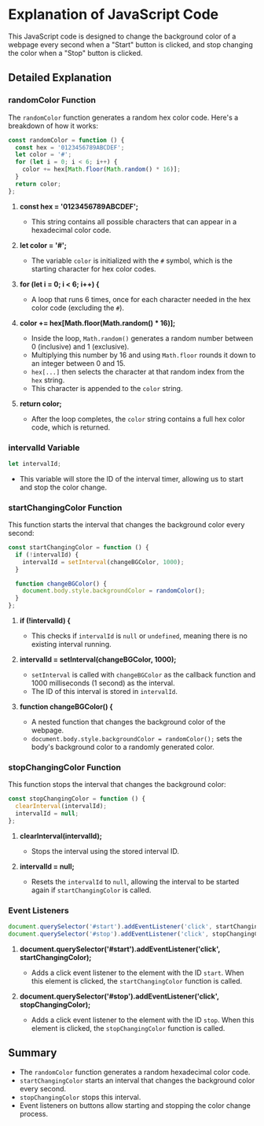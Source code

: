 
# Explanation of JavaScript Code

This JavaScript code is designed to change the background color of a webpage every second when a "Start" button is clicked, and stop changing the color when a "Stop" button is clicked. 

## Detailed Explanation

### randomColor Function

The `randomColor` function generates a random hex color code. Here's a breakdown of how it works:

```javascript
const randomColor = function () {
  const hex = '0123456789ABCDEF';
  let color = '#';
  for (let i = 0; i < 6; i++) {
    color += hex[Math.floor(Math.random() * 16)];
  }
  return color;
};
```

1. **const hex = '0123456789ABCDEF';**
   - This string contains all possible characters that can appear in a hexadecimal color code.

2. **let color = '#';**
   - The variable `color` is initialized with the `#` symbol, which is the starting character for hex color codes.

3. **for (let i = 0; i < 6; i++) {**
   - A loop that runs 6 times, once for each character needed in the hex color code (excluding the `#`).

4. **color += hex[Math.floor(Math.random() * 16)];**
   - Inside the loop, `Math.random()` generates a random number between 0 (inclusive) and 1 (exclusive).
   - Multiplying this number by 16 and using `Math.floor` rounds it down to an integer between 0 and 15.
   - `hex[...]` then selects the character at that random index from the `hex` string.
   - This character is appended to the `color` string.

5. **return color;**
   - After the loop completes, the `color` string contains a full hex color code, which is returned.

### intervalId Variable

```javascript
let intervalId;
```

- This variable will store the ID of the interval timer, allowing us to start and stop the color change.

### startChangingColor Function

This function starts the interval that changes the background color every second:

```javascript
const startChangingColor = function () {
  if (!intervalId) {
    intervalId = setInterval(changeBGColor, 1000);
  }

  function changeBGColor() {
    document.body.style.backgroundColor = randomColor();
  }
};
```

1. **if (!intervalId) {**
   - This checks if `intervalId` is `null` or `undefined`, meaning there is no existing interval running.

2. **intervalId = setInterval(changeBGColor, 1000);**
   - `setInterval` is called with `changeBGColor` as the callback function and 1000 milliseconds (1 second) as the interval.
   - The ID of this interval is stored in `intervalId`.

3. **function changeBGColor() {**
   - A nested function that changes the background color of the webpage.
   - `document.body.style.backgroundColor = randomColor();` sets the body's background color to a randomly generated color.

### stopChangingColor Function

This function stops the interval that changes the background color:

```javascript
const stopChangingColor = function () {
  clearInterval(intervalId);
  intervalId = null;
};
```

1. **clearInterval(intervalId);**
   - Stops the interval using the stored interval ID.

2. **intervalId = null;**
   - Resets the `intervalId` to `null`, allowing the interval to be started again if `startChangingColor` is called.

### Event Listeners

```javascript
document.querySelector('#start').addEventListener('click', startChangingColor);
document.querySelector('#stop').addEventListener('click', stopChangingColor);
```

1. **document.querySelector('#start').addEventListener('click', startChangingColor);**
   - Adds a click event listener to the element with the ID `start`. When this element is clicked, the `startChangingColor` function is called.

2. **document.querySelector('#stop').addEventListener('click', stopChangingColor);**
   - Adds a click event listener to the element with the ID `stop`. When this element is clicked, the `stopChangingColor` function is called.

## Summary

- The `randomColor` function generates a random hexadecimal color code.
- `startChangingColor` starts an interval that changes the background color every second.
- `stopChangingColor` stops this interval.
- Event listeners on buttons allow starting and stopping the color change process.
